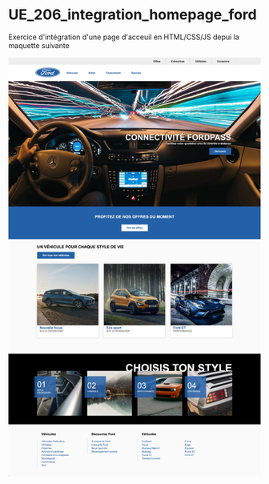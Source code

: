 # UE_206_integration_homepage_ford

Exercice d'intégration d'une page d'acceuil en HTML/CSS/JS
depui la maquette suivante

![alt text](https://raw.githubusercontent.com/DamienCuda/UE_206_integration_homepage_ford/main/maquette.jpg?raw=true)